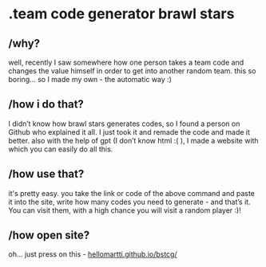 # .team code generator brawl stars

## /why?
well, recently I saw somewhere how one person takes a team code and changes the value himself in order to get into another random team. this so boring... so I made my own - the automatic way :)

## /how i do that?
I didn’t know how brawl stars generates codes, so I found a person on Github who explained it all. I just took it and remade the code and made it better. also with the help of gpt (I don’t know html :( ), I made a website with which you can easily do all this.

## /how use that?
it's pretty easy. you take the link or code of the above command and paste it into the site, write how many codes you need to generate - and that’s it. You can visit them, with a high chance you will visit a random player :)!

## /how open site?
oh... just press on this - [hellomartti.github.io/bstcg/](https://hellomartti.github.io/bstcg/)
